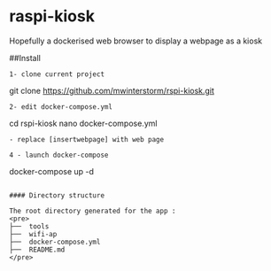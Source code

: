 # raspi-kiosk

Hopefully a dockerised web browser to display a webpage as a kiosk

##Install
````
1- clone current project
````
git clone https://github.com/mwinterstorm/rspi-kiosk.git
````
2- edit docker-compose.yml
````
cd rspi-kiosk
nano docker-compose.yml
````
- replace [insertwebpage] with web page

4 - launch docker-compose
````
docker-compose up -d
````

#### Directory structure

The root directory generated for the app :
<pre>
├──  tools
├──  wifi-ap
├──  docker-compose.yml
├──  README.md
</pre>
